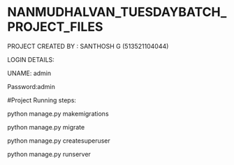 # NANMUDHALVAN_TUESDAYBATCH_PROJECT_FILES

PROJECT CREATED BY : SANTHOSH G  (513521104044)



LOGIN DETAILS:


UNAME: admin


Password:admin




#Project Running steps:

python manage.py makemigrations

python manage.py migrate

python manage.py createsuperuser

python manage.py runserver
